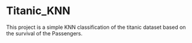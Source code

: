 # Titanic_KNN
This project is a simple KNN classification of the titanic dataset based on the survival of the Passengers.
